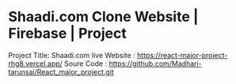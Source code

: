 # Shaadi.com Clone Website | Firebase | Project
Project Title: Shaadi.com
live Website : https://react-major-project-rhg8.vercel.app/
Soure Code : https://github.com/Madhari-tarunsai/React_major_project.git
